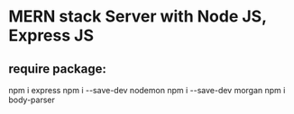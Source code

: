 # MERN stack Server with Node JS, Express JS

## require package:
npm i express
npm i --save-dev nodemon
npm i --save-dev morgan
npm i body-parser